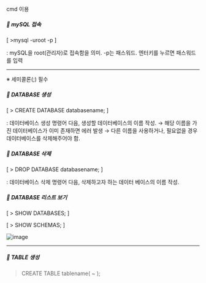 cmd 이용

##### 📘 mySQL 접속
 [ >mysql -uroot -p ]
 
 : mySQL을 root(관리자)로 접속함을 의미. -p는 패스워드.
   엔터키를 누르면 패스워드를 입력

***

※ 세미콜론(;) 필수

##### 📒 DATABASE 생성
 [ > CREATE DATABASE databasename; ]
 
 : 데이터베이스 생성 명령어 다음, 생성할 데이터베이스의 이름 작성.
   → 해당 이름을 가진 데이터베이스가 이미 존재하면 에러 발생
   → 다른 이름을 사용하거나, 필요없을 경우 데이터베이스를 삭제해주어야 함.


##### 📒 DATABASE 삭제
 [ > DROP DATABASE databasename; ]
 
 : 데이터베이스 삭제 명령어 다음, 삭제하고자 하는 데이터 베이스의 이름 작성.



##### 📒 DATABASE 리스트 보기
 [ > SHOW DATABASES; ]
 
 [ > SHOW SCHEMAS; ]

![image](https://user-images.githubusercontent.com/85846475/122110343-65302f80-ce59-11eb-810e-d67c245fcffd.png)
 

***

##### 📕 TABLE 생성
  > CREATE TABLE tablename( 
      ~
    );

